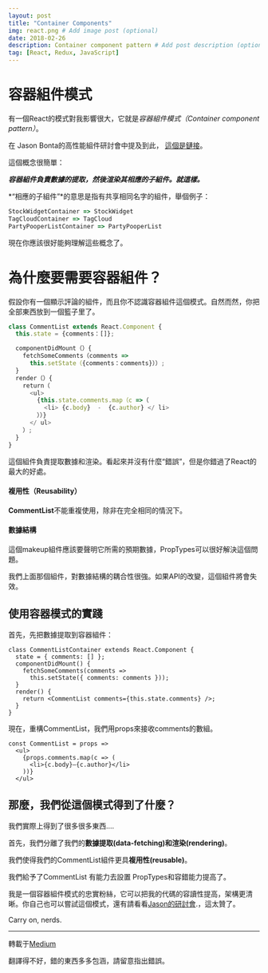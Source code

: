 ```yaml
---
layout: post
title: "Container Components"
img: react.png # Add image post (optional)
date: 2018-02-26
description: Container component pattern # Add post description (optional)
tag: [React, Redux, JavaScript]
---
```

# 容器組件模式

有一個React的模式對我影響很大，它就是*容器組件模式（Container component pattern）*。

在 Jason Bonta的高性能組件研討會中提及到此， [這個是鏈接](https://www.youtube.com/watch?v=KYzlpRvWZ6c&t=1351)。



這個概念很簡單：

***容器組件負責數據的提取，然後渲染其相應的子組件。就這樣。***

*“相應的子組件”*的意思是指有共享相同名字的組件，舉個例子：

```javascript
StockWidgetContainer => StockWidget
TagCloudContainer => TagCloud
PartyPooperListContainer => PartyPooperList
```

現在你應該很好能夠理解這些概念了。

# 為什麼要需要容器組件？

假設你有一個顯示評論的組件，而且你不認識容器組件這個模式。自然而然，你把全部東西放到一個籃子里了。

```javascript
class CommentList extends React.Component { 
  this.state = {comments：[]}; 

  componentDidMount（）{ 
    fetchSomeComments（comments => 
      this.setState（{comments：comments}））; 
  }
  render（）{ 
    return（
      <ul> 
        {this.state.comments.map（c =>（
          <li> {c.body}  -  {c.author} </ li> 
        ））} 
      </ ul> 
    ）; 
  } 
}
```

這個組件負責提取數據和渲染。看起來并沒有什麼“錯誤”，但是你錯過了React的最大的好處。



#### 複用性（Reusability）

**CommentList**不能重複使用，除非在完全相同的情況下。



#### 數據結構

這個makeup組件應該要聲明它所需的預期數據，PropTypes可以很好解決這個問題。

我們上面那個組件，對數據結構的耦合性很強。如果API的改變，這個組件將會失效。



## 使用容器模式的實踐

首先，先把數據提取到容器組件：

```react
class CommentListContainer extends React.Component {
  state = { comments: [] };
  componentDidMount() {
    fetchSomeComments(comments =>
      this.setState({ comments: comments }));
  }
  render() {
    return <CommentList comments={this.state.comments} />;
  }
}
```

現在，重構CommentList，我們用props來接收comments的數組。

```react
const CommentList = props =>
  <ul>
    {props.comments.map(c => (
      <li>{c.body}—{c.author}</li>
    ))}
  </ul>
```



## 那麼，我們從這個模式得到了什麼？

我們實際上得到了很多很多東西....

首先，我們分離了我們的**數據提取(data-fetching)**和**渲染(rendering)**。

我們使得我們的CommentList組件更具**複用性(reusable)**。

我們給予了CommentList 有能力去設置 PropTypes和容錯能力提高了。

我是一個容器組件模式的忠實粉絲，它可以把我的代碼的容讀性提高，架構更清晰。你自己也可以嘗試這個模式，還有請看看[Jason的研討會](https://www.youtube.com/watch?v=KYzlpRvWZ6c).，這太贊了。

Carry on, nerds.

--------------------------------------------------

轉載于[Medium](https://medium.com/@learnreact/container-components-c0e67432e005)

翻譯得不好，錯的東西多多包涵，請留意指出錯誤。